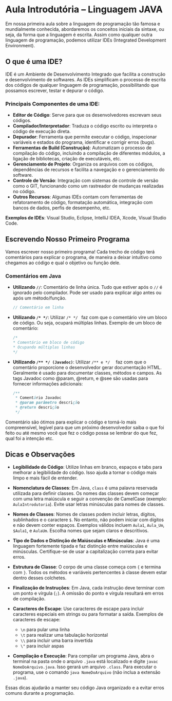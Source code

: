 # Aula Introdutória – Linguagem JAVA

Em nossa primeira aula sobre a linguagem de programação tão famosa e mundialmente conhecida, abordaremos os conceitos iniciais da sintaxe, ou seja, da forma que a linguagem é escrita. Assim como qualquer outra linguagem de programação, podemos utilizar IDEs (Integrated Development Environment).

## O que é uma IDE?

IDE é um Ambiente de Desenvolvimento Integrado que facilita a construção e desenvolvimento de softwares. As IDEs simplificam o processo de escrita dos códigos de qualquer linguagem de programação, possibilitando que possamos escrever, testar e depurar o código.

### Principais Componentes de uma IDE:

- **Editor de Código**: Serve para que os desenvolvedores escrevam seus códigos.
- **Compilador/Interpretador**: Traduza o código escrito ou interpreta o código de execução direta.
- **Depurador**: Ferramenta que permite executar o código, inspecionar variáveis e estados do programa, identificar e corrigir erros (bugs).
- **Ferramentas de Build (Construção)**: Automatizam o processo de compilação do código, incluindo a compilação de diferentes módulos, a ligação de bibliotecas, criação de executáveis, etc.
- **Gerenciamento de Projeto**: Organiza os arquivos com os códigos, dependências de recursos e facilita a navegação e o gerenciamento do software.
- **Controle de Versão**: Integração com sistemas de controle de versão como o GIT, funcionando como um rastreador de mudanças realizadas no código.
- **Outros Recursos**: Algumas IDEs contam com ferramentas de refatoramento de código, formatação automática, integração com bancos de dados, perfis de desempenho, etc.

**Exemplos de IDEs**: Visual Studio, Eclipse, IntelliJ IDEA, Xcode, Visual Studio Code.

## Escrevendo Nosso Primeiro Programa

Vamos escrever nosso primeiro programa! Cada trecho de código terá comentários para explicar o programa, de maneira a deixar intuitivo como chegamos ao código e qual o objetivo ou função dele.

### Comentários em Java

- **Utilizando `//`**: Comentário de linha única. Tudo que estiver após o `//` é ignorado pelo compilador. Pode ser usado para explicar algo antes ou após um método/função.

  ```java
  // Comentário em linha

- **Utilizando `/* */`**: Utilizar `/* */ ` faz com que o comentário vire um bloco de código. Ou seja, ocupará múltiplas linhas. Exemplo de um bloco de comentário:

  ```java
  /* 
  * Comentário em bloco de código
  * Ocupando múltiplas linhas 
  */
  
- **Utilizando `/** */ (Javadoc)`**: Utilizar `/** e */  ` faz com que o comentário proporcione o desenvolvedor gerar documentação HTML. Geralmente é usado para documentar classes, métodos e campos. As tags Javadoc como @param, @return, e @see são usadas para fornecer informações adicionais:

  ```java
  /**
   * Comentário Javadoc
   * @param parâmetro descrição
   * @return descrição
   */

Comentário são ótimos para explicar o código e torná-lo mais compreensível, legível para que um próximo desenvolvedor saiba o que foi feito ou até mesmo você que fez o código possa se lembrar do que fez, qual foi a intenção etc.

## Dicas e Observações

- **Legibilidade do Código**: Utilize linhas em branco, espaços e tabs para melhorar a legibilidade do código. Isso ajuda a tornar o código mais limpo e mais fácil de entender.

- **Nomenclatura de Classes**: Em Java, `class` é uma palavra reservada utilizada para definir classes. Os nomes das classes devem começar com uma letra maiúscula e seguir a convenção de CamelCase (exemplo: `AulaIntrodutoria`). Evite usar letras minúsculas para nomes de classes.

- **Nomes de Classes**: Nomes de classes podem incluir letras, dígitos, sublinhados e o caractere `$`. No entanto, não podem iniciar com dígitos e não devem conter espaços. Exemplos válidos incluem `Aula1`, `Aula_Um`, `$Aula1`, e `AulaUm`. Escolha nomes que sejam claros e descritivos.

- **Tipo de Dados e Distinção de Maiúsculas e Minúsculas**: Java é uma linguagem fortemente tipada e faz distinção entre maiúsculas e minúsculas. Certifique-se de usar a capitalização correta para evitar erros.

- **Estrutura de Classe**: O corpo de uma classe começa com `{` e termina com `}`. Todos os métodos e variáveis pertencentes à classe devem estar dentro desses colchetes.

- **Finalização de Instruções**: Em Java, cada instrução deve terminar com um ponto e vírgula (`;`). A omissão do ponto e vírgula resultará em erros de compilação.

- **Caracteres de Escape**: Use caracteres de escape para incluir caracteres especiais em strings ou para formatar a saída. Exemplos de caracteres de escape:
  - `\n` para pular uma linha
  - `\t` para realizar uma tabulação horizontal
  - `\\` para incluir uma barra invertida
  - `\"` para incluir aspas

- **Compilação e Execução**: Para compilar um programa Java, abra o terminal na pasta onde o arquivo `.java` está localizado e digite `javac NomeDoArquivo.java`. Isso gerará um arquivo `.class`. Para executar o programa, use o comando `java NomeDoArquivo` (não inclua a extensão `.java`).

Essas dicas ajudarão a manter seu código Java organizado e a evitar erros comuns durante a programação.

